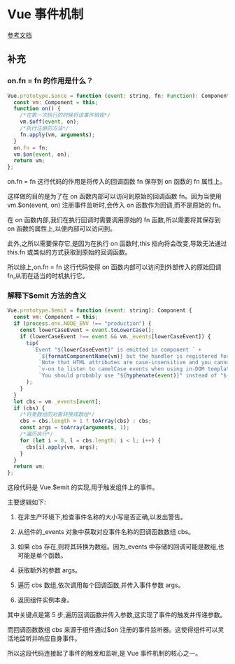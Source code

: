 # Vue 事件机制

[参考文档](https://github.com/answershuto/learnVue/blob/master/docs/Vue%E4%BA%8B%E4%BB%B6%E6%9C%BA%E5%88%B6.MarkDown)

## 补充

### on.fn = fn 的作用是什么？

```js
Vue.prototype.$once = function (event: string, fn: Function): Component {
  const vm: Component = this;
  function on() {
    /*在第一次执行的时候将该事件销毁*/
    vm.$off(event, on);
    /*执行注册的方法*/
    fn.apply(vm, arguments);
  }
  on.fn = fn;
  vm.$on(event, on);
  return vm;
};
```

on.fn = fn 这行代码的作用是将传入的回调函数 fn 保存到 on 函数的 fn 属性上。

这样做的目的是为了在 on 函数内部可以访问到原始的回调函数 fn。因为当使用 vm.$on(event, on) 注册事件监听时,会传入 on 函数作为回调,而不是原始的 fn。

在 on 函数内部,我们在执行回调时需要调用原始的 fn 函数,所以需要将其保存到 on 函数的属性上,以便内部可以访问到。

此外,之所以需要保存它,是因为在执行 on 函数时,this 指向将会改变,导致无法通过 this.fn 或类似的方式获取到原始的回调函数。

所以综上,on.fn = fn 这行代码使得 on 函数内部可以访问到外部传入的原始回调 fn,从而在适当的时机执行它。

### 解释下$emit 方法的含义

```js
Vue.prototype.$emit = function (event: string): Component {
  const vm: Component = this;
  if (process.env.NODE_ENV !== "production") {
    const lowerCaseEvent = event.toLowerCase();
    if (lowerCaseEvent !== event && vm._events[lowerCaseEvent]) {
      tip(
        `Event "${lowerCaseEvent}" is emitted in component ` +
          `${formatComponentName(vm)} but the handler is registered for "${event}". ` +
          `Note that HTML attributes are case-insensitive and you cannot use ` +
          `v-on to listen to camelCase events when using in-DOM templates. ` +
          `You should probably use "${hyphenate(event)}" instead of "${event}".`
      );
    }
  }
  let cbs = vm._events[event];
  if (cbs) {
    /*将类数组的对象转换成数组*/
    cbs = cbs.length > 1 ? toArray(cbs) : cbs;
    const args = toArray(arguments, 1);
    /*遍历执行*/
    for (let i = 0, l = cbs.length; i < l; i++) {
      cbs[i].apply(vm, args);
    }
  }
  return vm;
};
```

这段代码是 Vue.$emit 的实现,用于触发组件上的事件。

主要逻辑如下:

1. 在非生产环境下,检查事件名称的大小写是否正确,以发出警告。

2. 从组件的\_events 对象中获取对应事件名称的回调函数数组 cbs。

3. 如果 cbs 存在,则将其转换为数组。因为\_events 中存储的回调可能是数组,也可能是单个函数。

4. 获取额外的参数 args。

5. 遍历 cbs 数组,依次调用每个回调函数,并传入事件参数 args。

6. 返回组件实例本身。

其中关键点是第 5 步,遍历回调函数并传入参数,这实现了事件的触发并传递参数。

而回调函数数组 cbs 来源于组件通过$on 注册的事件监听器。这使得组件可以灵活地监听并响应自身事件。

所以这段代码连接起了事件的触发和监听,是 Vue 事件机制的核心之一。
